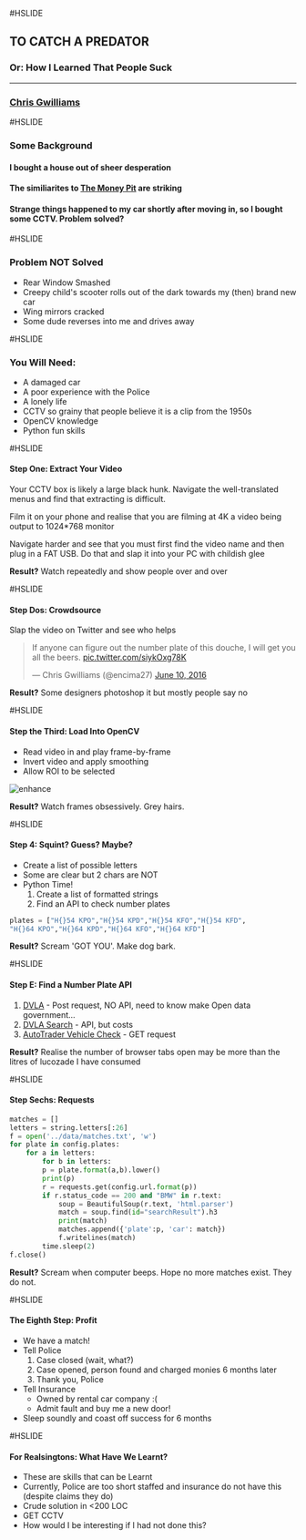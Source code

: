 #HSLIDE

## TO CATCH A PREDATOR
### Or: How I Learned That People Suck

---

### [Chris Gwilliams](https:twitter.com/encima27)

#HSLIDE 

### Some Background

#### I bought a house out of sheer desperation 
#### The similiarites to [The Money Pit](http://www.imdb.com/title/tt0091541/) are striking
#### Strange things happened to my car shortly after moving in, so I bought some CCTV. Problem solved?

#HSLIDE

### Problem **NOT** Solved

* Rear Window Smashed
* Creepy child's scooter rolls out of the dark towards my (then) brand new car
* Wing mirrors cracked
* Some dude reverses into me and drives away

#HSLIDE 

### You Will Need:

* A damaged car <!-- .element: class="fragment" -->
* A poor experience with the Police <!-- .element: class="fragment" -->
* A lonely life <!-- .element: class="fragment" -->
* CCTV so grainy that people believe it is a clip from the 1950s <!-- .element: class="fragment" -->
* OpenCV knowledge <!-- .element: class="fragment" -->
* Python fun skills <!-- .element: class="fragment" -->

#HSLIDE 

#### Step One: Extract Your Video

<p>Your CCTV box is likely a large black hunk. Navigate the well-translated menus and find that extracting is difficult.</p>
<p>Film it on your phone and realise that you are filming at 4K a video being output to 1024*768 monitor</p>
<p>Navigate harder and see that you must first find the video name and then plug in a FAT USB. Do that and slap it into your PC with childish glee</p>

**Result?** Watch repeatedly and show people over and over 

#HSLIDE

#### Step Dos: Crowdsource

<p>Slap the video on Twitter and see who helps</p>
<blockquote class="twitter-tweet" data-lang="en"><p lang="en" dir="ltr">If anyone can figure out the number plate of this douche, I will get you all the beers. <a href="https://t.co/siykOxg78K">pic.twitter.com/siykOxg78K</a></p>&mdash; Chris Gwilliams (@encima27) <a href="https://twitter.com/encima27/status/741157774386724864">June 10, 2016</a></blockquote>
<script async src="//platform.twitter.com/widgets.js" charset="utf-8"></script>

**Result?** Some designers photoshop it but mostly people say no

#HSLIDE

#### Step the Third: Load Into OpenCV 

* Read video in and play frame-by-frame 
* Invert video and apply smoothing 
* Allow ROI to be selected

![enhance](http://i.giphy.com/10nMEclFWTPCp2.gif)

**Result?** Watch frames obsessively. Grey hairs.

#HSLIDE 

#### Step 4: Squint? Guess? Maybe?

* Create a list of possible letters
* Some are clear but 2 chars are NOT
* Python Time!
    1. Create a list of formatted strings
    2. Find an API to check number plates

```python 
plates = ["H{}54 KPO","H{}54 KPD","H{}54 KFO","H{}54 KFD",
"H{}64 KPO","H{}64 KPD","H{}64 KFO","H{}64 KFD"]
```

**Result?** Scream 'GOT YOU'. Make dog bark. 

#HSLIDE 

#### Step E: Find a Number Plate API

1. [DVLA](https://vehicleenquiry.service.gov.uk/) - Post request, NO API, need to know make Open data government...
2. [DVLA Search](https://dvlasearch.co.uk/) - API, but costs
3. [AutoTrader Vehicle Check](https://www.vehiclecheck.co.uk/?SC=132&vrm=<PLATE>) - GET request

**Result?** Realise the number of browser tabs open may be more than the litres of lucozade I have consumed

#HSLIDE 

#### Step Sechs: Requests

```python 
matches = []
letters = string.letters[:26]
f = open('../data/matches.txt', 'w')
for plate in config.plates:
    for a in letters:
        for b in letters:
		p = plate.format(a,b).lower()
		print(p)
		r = requests.get(config.url.format(p))
		if r.status_code == 200 and "BMW" in r.text:
		    soup = BeautifulSoup(r.text, 'html.parser')
		    match = soup.find(id="searchResult").h3
		    print(match)
		    matches.append({'plate':p, 'car': match})
		    f.writelines(match)
		time.sleep(2)
f.close() 
```

**Result?** Scream when computer beeps. Hope no more matches exist. They do not.

#HSLIDE 

#### The Eighth Step: Profit

* We have a match!
* Tell Police  
    1. Case closed (wait, what?)
    2. Case opened, person found and charged monies 6 months later <!-- .element: class="fragment" -->
    3. Thank you, Police <!-- .element: class="fragment" -->
* Tell Insurance
    * Owned by rental car company :(
    * Admit fault and buy me a new door!
* Sleep soundly and coast off success for 6 months 

#HSLIDE 

#### For Realsingtons: What Have We Learnt?

* These are skills that can be Learnt
* Currently, Police are too short staffed and insurance do not have this (despite claims they do)
* Crude solution in <200 LOC 
* GET CCTV 
* How would I be interesting if I had not done this?



